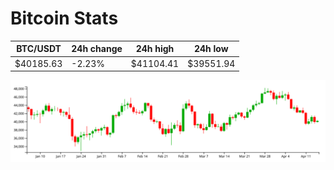 # Bitcoin Stats

BTC/USDT|24h change|24h high|24h low|
|---|---|---|---|
|$40185.63|-2.23%|$41104.41|$39551.94|

<img src="./chart.svg">
